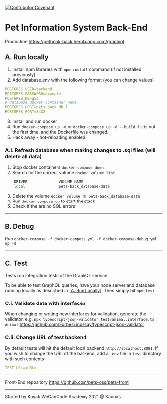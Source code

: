 [![Contributor Covenant](https://img.shields.io/badge/Contributor%20Covenant-v2.0%20adopted-ff69b4.svg)](CODE_OF_CONDUCT.md)

# Pet Information System Back-End

Production https://petbook-back.herokuapp.com/graphiql

## A. Run locally

1. Install npm libraries with `npm install` command (if not installed previously)
2. Add database.env with the following format (you can change values)

```yaml
POSTGRES_USER=backend
POSTGRES_PASSWORD=example
POSTGRES_DB=gis
# database docker container name
POSTGRES_HOST=pets-back_db_1
POSTGRES_PORT=5432
```

3. Install and run docker
4. Run `docker-compose up -d` or `docker-compose up -d --build` if it is not the first time, and the Dockerfile was changed.
5. Hack away - hot-reloading enabled

<!-- --- -->

### A.i. Refresh database when making changes to .sql files (will delete all data)

1. Stop docker containers `docker-compose down`
2. Search for the correct volume `docker volume list`

```bash
    DRIVER              VOLUME NAME
    local               pets-back_database-data
```

3. Delete the volume `docker volume rm pets-back_database-data`
4. Run `docker-compose up` to start the stack
5. Check if the are no SQL errors

---

## B. Debug

Run `docker-compose -f docker-compose.yml -f docker-compose-debug.yml up -d`

---

## C. Test

Tests run integration tests of the GraphQL service

To be able to test GraphQL queries, have your node server and database running locally as described in [[A. Run Locally]](#a.-run-locally). Then simply hit `npm test`

### C.i. Validate data with interfaces

When changing or writing new interfaces for validation, generate the validator, e.g. `npx typescript-json-validator test/animal.interface.ts Animal` https://github.com/ForbesLindesay/typescript-json-validator

### C.ii. Change URL of test backend

By default tests will hit the default local backend `http://localhost:8081`. If you wish to change the URL of the backend, add a `.env` file in `test` directory with such contents

```yaml
TEST_URL=<URL>
```

---

Front-End repository https://github.com/pets-oss/pets-front

---

Started by Kayak WeCanCode Academy 2021 @ Kaunas

